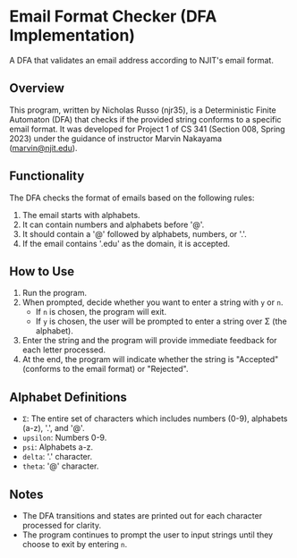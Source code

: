 # Email Format Checker (DFA Implementation)
A DFA that validates an email address according to NJIT's email format.

## Overview
This program, written by Nicholas Russo (njr35), is a Deterministic Finite Automaton (DFA) that checks if the provided string conforms to a specific email format. It was developed for Project 1 of CS 341 (Section 008, Spring 2023) under the guidance of instructor Marvin Nakayama (marvin@njit.edu).

## Functionality

The DFA checks the format of emails based on the following rules:
1. The email starts with alphabets.
2. It can contain numbers and alphabets before '@'.
3. It should contain a '@' followed by alphabets, numbers, or '.'.
4. If the email contains '.edu' as the domain, it is accepted.

## How to Use

1. Run the program.
2. When prompted, decide whether you want to enter a string with `y` or `n`.
    - If `n` is chosen, the program will exit.
    - If `y` is chosen, the user will be prompted to enter a string over Σ (the alphabet).
3. Enter the string and the program will provide immediate feedback for each letter processed.
4. At the end, the program will indicate whether the string is "Accepted" (conforms to the email format) or "Rejected".

## Alphabet Definitions
- `Σ`: The entire set of characters which includes numbers (0-9), alphabets (a-z), '.', and '@'.
- `upsilon`: Numbers 0-9.
- `psi`: Alphabets a-z.
- `delta`: '.' character.
- `theta`: '@' character.

## Notes
- The DFA transitions and states are printed out for each character processed for clarity.
- The program continues to prompt the user to input strings until they choose to exit by entering `n`.
